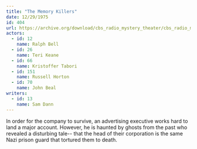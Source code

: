 ```yaml
---
title: "The Memory Killers"
date: 12/29/1975
id: 404
url: https://archive.org/download/cbs_radio_mystery_theater/cbs_radio_mystery_theater-0401-0450.zip/cbs_radio_mystery_theater-0401-0450%2Fcbsrmt_0404_the_memory_killers.mp3
actors:  
  - id: 12
    name: Ralph Bell  
  - id: 26
    name: Teri Keane  
  - id: 66
    name: Kristoffer Tabori  
  - id: 151
    name: Russell Horton  
  - id: 70
    name: John Beal
writers:  
  - id: 13
    name: Sam Dann
---
```

In order for the company to survive, an advertising executive works hard to land a major account. However, he is haunted by ghosts from the past who revealed a disturbing tale-- that the head of their corporation is the same Nazi prison guard that tortured them to death.